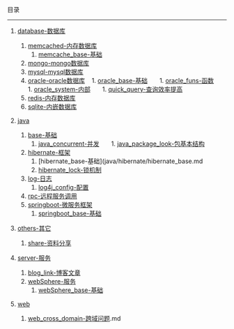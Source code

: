 目录

---

1. [database-数据库](database/README.md)
    1. [memcached-内存数据库](database/memcached/README.md)
        1. [memcache_base-基础](database/memcachec/memcache_base.md)
    1. [mongo-mongo数据库](database/mongo/README.md)
    1. [mysql-mysql数据库](database/mysql/README.md)
    1. [oracle-oracle数据库](database/oracle/README.md)
        1. [oracle_base-基础](database/oracle/oracle_base.md)
        1. [oracle_funs-函数](database/oracle/oracle_funs.md)
        1. [oracle_system-内部](database/oracle/oracle_system.md)
        1. [quick_query-查询效率提高](database/oracle/oracle_query.md)
    1. [redis-内存数据库](database/redis/README.md)
    1. [sqlite-内嵌数据库](database/sqlite/README.md)

1. [java](java/README.md)
    1. [base-基础](java/base/README.md)
        1. [java_concurrent-并发](java/base/java_concurrent.md)
        1. [java_package_look-包基本结构](java/base/java_package_look.md)
    1. [hibernate-框架](java/hibernate/README.md)
        1. [hibernate_base-基础](java/hibernate/hibernate_base.md
        1. [hibernate_lock-锁机制](java/hibernate/hibernate_lock.md)
    1. [log-日志](java/log/README.md)
        1. [log4j_config-配置](java/log/log4j_config.md)
    1. [rpc-远程服务调用](java/rpc/README.md)
    1. [springboot-微服务框架](java/springboot/README.md)
        1. [springboot_base-基础](java/springboot/spring_base.md)

1. [others-其它](others/README.md)
    1. [share-资料分享](others/share.md)

1.  [server-服务](server/README.md)
    1. [blog_link-博客文章](server/blog_link.md)
    1. [webSphere-服务](server/webSphere/README.md)
        1. [webSphere_base-基础](server/webSphere/webSphere_base.md)

1. [web](web/README.md)
    1. [web_cross_domain-跨域问题](web/web_cross_domain).md
